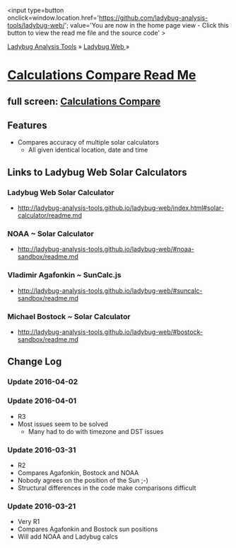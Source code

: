 ﻿<span style=display:none; >[You are now in a GitHub source code view - click this link to view the home page]( http://ladybug-analysis-tools.github.io/ladybug-web/ "View file as a web page." ) </span>
<input type=button onclick=window.location.href='https://github.com/ladybug-analysis-tools/ladybug-web/'; 
value='You are now in the home page view - Click this button to view the read me file and the source code' >


[Ladybug Analysis Tools]( http://ladybug-analysis-tools.github.io/ ) » [Ladybug Web ]( http://ladybug-analysis-tools.github.io/ladybug-web/ ) »

[Calculations Compare Read Me]( http://ladybug-analysis-tools.github.io/ladybug-web/index.html#calculations-compare/readme.md )
===

## full screen: [Calculations Compare]( http://ladybug-analysis-tools.github.io/ladybug-web/calculations-compare/ )

## Features

* Compares accuracy of multiple solar calculators
	* All given identical location, date and time


## Links to Ladybug Web Solar Calculators

### Ladybug Web Solar Calculator

* http://ladybug-analysis-tools.github.io/ladybug-web/index.html#solar-calculator/readme.md


### NOAA ~ Solar Calculator

* http://ladybug-analysis-tools.github.io/ladybug-web/#noaa-sandbox/readme.md


### Vladimir Agafonkin ~ SunCalc.js

* http://ladybug-analysis-tools.github.io/ladybug-web/#suncalc-sandbox/readme.md


### Michael Bostock ~ Solar Calculator

* http://ladybug-analysis-tools.github.io/ladybug-web/#bostock-sandbox/readme.md


## Change Log

### Update 2016-04-02

### Update 2016-04-01

* R3
* Most issues seem to be solved
	* Many had to do with timezone and DST issues

### Update 2016-03-31

* R2
* Compares Agafonkin, Bostock and NOAA
* Nobody agrees on the position of the Sun ;-)
* Structural differences in the code make comparisons difficult


### Update 2016-03-21

* Very R1
* Compares Agafonkin and Bostock sun positions
* Will add NOAA and Ladybug calcs
